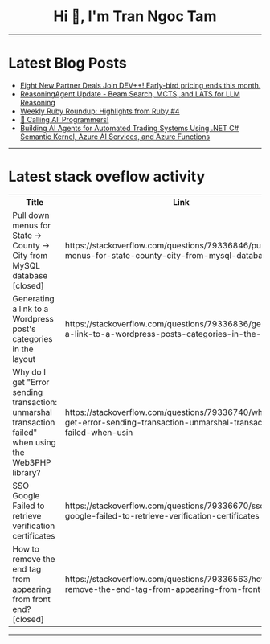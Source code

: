<h1 align="center">Hi 👋, I'm Tran Ngoc Tam</h1>

---

# Latest Blog Posts 
<!-- BLOG-POST-LIST:START -->
- [Eight New Partner Deals Join DEV++! Early-bird pricing ends this month.](https://dev.to/devteam/eight-new-partner-deals-join-dev-early-bird-pricing-ends-this-month-2h42)
- [ReasoningAgent Update - Beam Search, MCTS, and LATS for LLM Reasoning](https://dev.to/ag2ai/reasoningagent-update-beam-search-mcts-and-lats-for-llm-reasoning-3im1)
- [Weekly Ruby Roundup: Highlights from Ruby #4](https://dev.to/jetthoughts/weekly-ruby-roundup-highlights-from-ruby-4-1435)
- [📣 Calling All Programmers!](https://dev.to/mileswk/calling-all-programmers-3afn)
- [Building AI Agents for Automated Trading Systems Using .NET C# Semantic Kernel, Azure AI Services, and Azure Functions](https://dev.to/paulotorrestech/building-ai-agents-for-automated-trading-systems-using-net-c-semantic-kernel-azure-ai-services-iml)
<!-- BLOG-POST-LIST:END -->

---

# Latest stack oveflow activity
<table>
  <tr><th>Title</th><th>Link</th></tr>
  <!-- STACKOVERFLOW:START --><tr><td>Pull down menus for State -&gt; County -&gt; City from MySQL database [closed]</td><td>https://stackoverflow.com/questions/79336846/pull-down-menus-for-state-county-city-from-mysql-database</td></tr><tr><td>Generating a link to a Wordpress post&#39;s categories in the layout</td><td>https://stackoverflow.com/questions/79336836/generating-a-link-to-a-wordpress-posts-categories-in-the-layout</td></tr><tr><td>Why do I get &quot;Error sending transaction: unmarshal transaction failed&quot; when using the Web3PHP library?</td><td>https://stackoverflow.com/questions/79336740/why-do-i-get-error-sending-transaction-unmarshal-transaction-failed-when-usin</td></tr><tr><td>SSO Google Failed to retrieve verification certificates</td><td>https://stackoverflow.com/questions/79336670/sso-google-failed-to-retrieve-verification-certificates</td></tr><tr><td>How to remove the end tag from appearing from front end? [closed]</td><td>https://stackoverflow.com/questions/79336563/how-to-remove-the-end-tag-from-appearing-from-front-end</td></tr><!-- STACKOVERFLOW:END -->
</table>

---


